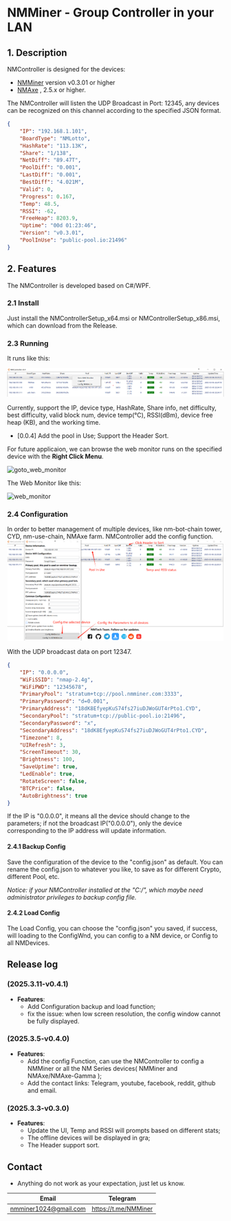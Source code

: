 # NMMiner - Group Controller in your LAN

## 1. Description
NMController is designed for the devices:

- [NMMiner](https://github.com/NMminer1024/NMMiner.git) version v0.3.01 or higher
- [NMAxe](https://github.com/NMminer1024/ESP-Miner-NMAxe.git) , 2.5.x or higher.

The NMController will listen the UDP Broadcast in Port: 12345, any devices can be recognized on this channel according to the specified JSON format.

```json
{
    "IP": "192.168.1.101",
    "BoardType": "NMLotto",
    "HashRate": "113.13K",
    "Share": "1/138",
    "NetDiff": "89.47T",
    "PoolDiff": "0.001",
    "LastDiff": "0.001",
    "BestDiff": "4.021M",
    "Valid": 0,
    "Progress": 0.167,
    "Temp": 48.5,
    "RSSI": -62,
    "FreeHeap": 8203.9,
    "Uptime": "00d 01:23:46",
    "Version": "v0.3.01",
    "PoolInUse": "public-pool.io:21496"
}
```

## 2. Features

The NMController is developed based on C#/WPF.

### 2.1 Install
Just install the NMControllerSetup_x64.msi or NMControllerSetup_x86.msi, which can download from the Release. 

### 2.3 Running
It runs like this:

![Home](pic/menu.png)

Currently, support the IP, device type, HashRate, Share info, net difficulty, best difficulty, valid block num, device temp(℃), RSSI(dBm), device free heap (KB), and the working time.

- [0.0.4] Add the pool in Use; Support the Header Sort.

For future applicaion, we can browse the web monitor runs on the specified device with the **Right Click Menu**.

![goto_web_monitor](pic/goto_web_monitor.png)

The Web Monitor like this:

![web_monitor](pic/web_monitor.png)

### 2.4 Configuration

In order to better management of multiple devices, like nm-bot-chain tower, CYD, nm-use-chain, NMAxe farm. NMController add the config function.
![](pic/home_config.png)

With the UDP broadcast data on port 12347.

```json
{
    "IP": "0.0.0.0",
    "WiFiSSID": "nmap-2.4g",
    "WiFiPWD": "12345678",
    "PrimaryPool": "stratum+tcp://pool.nmminer.com:3333",
    "PrimaryPassword": "d=0.001",
    "PrimaryAddress": "18dK8EfyepKuS74fs27iuDJWoGUT4rPto1.CYD",
    "SecondaryPool": "stratum+tcp://public-pool.io:21496",
    "SecondaryPassword": "x",
    "SecondaryAddress": "18dK8EfyepKuS74fs27iuDJWoGUT4rPto1.CYD",
    "Timezone": 8,
    "UIRefresh": 3,
    "ScreenTimeout": 30,
    "Brightness": 100,
    "SaveUptime": true,
    "LedEnable": true,
    "RotateScreen": false,
    "BTCPrice": false,
    "AutoBrightness": true
}
```
If the IP is "0.0.0.0", it means all the device should change to the parameters; if not the broadcast IP("0.0.0.0"), only the device corresponding to the IP address will update information.

#### 2.4.1 Backup Config
Save the configuration of the device to the "config.json" as default. You can rename the config.json to whatever you like, to save as for different Crypto, different Pool, etc.

*Notice: if your NMController installed at the "C:/", which maybe need administrator privileges to backup config file.*

#### 2.4.2 Load Config
The Load Config, you can choose the "config.json" you saved, if success, will loading to the ConfigWnd, you can config to a NM device, or Config to all NMDevices.

## Release log

### (2025.3.11-v0.4.1)
- **Features**:
  - Add Configuration backup and load function;
  - fix the issue: when low screen resolution, the config window cannot be fully displayed.

### (2025.3.5-v0.4.0)
- **Features**:
  - Add the config Function, can use the NMController to config a NMMiner or all the NM Series devices( NMMiner and NMAxe/NMAxe-Gamma );
  - Add the contact links: Telegram, youtube, facebook, reddit, github and email.

### (2025.3.3-v0.3.0)

- **Features**:
  - Update the UI, Temp and RSSI will prompts based on different stats;
  - The offline devices will be displayed in gra;
  - The Header support sort.

## Contact
- Anything do not work as your expectation, just let us know.

| Email                   |  Telegram                       |
| :-----------------:     |  :-----------------:            |
|nmminer1024@gmail.com    |  https://t.me/NMMiner |